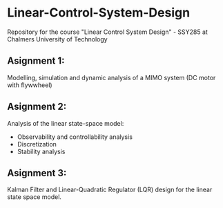 # Linear-Control-System-Design
Repository for the course "Linear Control System Design" - SSY285 at Chalmers University of Technology

## Asignment 1:

Modelling, simulation and dynamic analysis of a MIMO system (DC motor with flywwheel)

## Asignment 2:

Analysis of the linear state-space model:
- Observability and controllability analysis
- Discretization
- Stability analysis

## Asignment 3:

Kalman Filter and Linear-Quadratic Regulator (LQR) design for the linear state space model.
